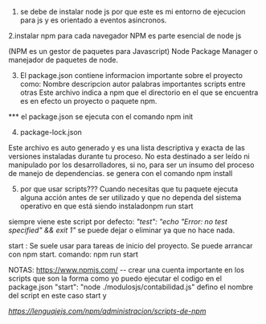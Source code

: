 1. se debe de instalar node js por que este es mi entorno de ejecucion para js y es orientado
a eventos asincronos.

2.instalar npm para cada navegador 
NPM es parte esencial de node js 
<!-- npm es parte esencial de Node.js, el entorno de ejecución de javaScript en el lado del servidor Es muy seguramente la principal razón del gran éxito de Node permitiendo que cientos de desarrolladores puedan compartir paquetes de software entre distintos proyectos. -->
(NPM es un gestor de paquetes para Javascript)
Node Package Manager o manejador de paquetes de node.

3. El package.json contiene informacion importante sobre el proyecto como: 
Nombre descripcion autor palabras importantes scripts  entre otras 
Este archivo indica a npm que el directorio en el que se encuentra es en efecto un proyecto o paquete npm. 

*** el package.json se ejecuta con el comando npm init 


4. package-lock.json 

Este archivo es auto generado y es una lista descriptiva y exacta de las versiones instaladas durante tu proceso. 
No esta destinado a ser leído ni manipulado por los desarrolladores, si no, para ser un insumo del proceso de 
manejo de dependencias.
se genera con el comando npm install 

5. por que usar scripts??? 
Cuando necesitas que tu paquete ejecuta alguna acción antes de ser utilizado y que no dependa del sistema operativo en que está siendo instaladonpm run start

siempre viene este script por defecto: 
*"test": "echo \"Error: no test specified\" && exit 1"*
se puede dejar o eliminar ya que no hace nada.

start : Se suele usar para tareas de inicio del proyecto. Se puede arrancar con npm start.
comando: npm run start

NOTAS:
https://www.npmjs.com/  -- crear una cuenta 
importante en los scripts que son la forma como yo puedo ejecutar el codigo
en el package.json 
"start": "node ./modulosjs/contabilidad.js"
defino el nombre del script en este caso start y 



*https://lenguajejs.com/npm/administracion/scripts-de-npm*

